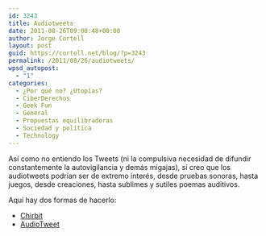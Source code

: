 ```yaml
---
id: 3243
title: Audiotweets
date: 2011-08-26T09:00:48+00:00
author: Jorge Cortell
layout: post
guid: https://cortell.net/blog/?p=3243
permalink: /2011/08/26/audiotweets/
wpsd_autopost:
  - "1"
categories:
  - ¿Por qué no? ¿Utopías?
  - CiberDerechos
  - Geek Fun
  - General
  - Propuestas equilibradoras
  - Sociedad y polí­tica
  - Technology
---
```

Así como no entiendo los Tweets (ni la compulsiva necesidad de difundir constantemente la autovigilancia y demás migajas), sí creo que los audiotweets podrían ser de extremo interés, desde pruebas sonoras, hasta juegos, desde creaciones, hasta sublimes y sutiles poemas auditivos.

Aquí hay dos formas de hacerlo:

  * [Chirbit](https://www.chirbit.com/)
  * [AudioTweet](https://www.audiotweet.co.nr/)